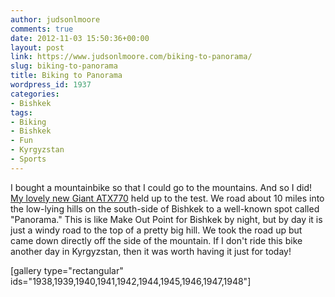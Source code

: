 ```yaml
---
author: judsonlmoore
comments: true
date: 2012-11-03 15:50:36+00:00
layout: post
link: https://www.judsonlmoore.com/biking-to-panorama/
slug: biking-to-panorama
title: Biking to Panorama
wordpress_id: 1937
categories:
- Bishkek
tags:
- Biking
- Bishkek
- Fun
- Kyrgyzstan
- Sports
---
```


I bought a mountainbike so that I could go to the mountains. And so I did! [My lovely new ](https://www.judsonlmoore.com/life/giant-atx-770/)[Giant ATX770](https://www.judsonlmoore.com/life/giant-atx-770/) held up to the test. We road about 10 miles into the low-lying hills on the south-side of Bishkek to a well-known spot called "Panorama." This is like Make Out Point for Bishkek by night, but by day it is just a windy road to the top of a pretty big hill. We took the road up but came down directly off the side of the mountain. If I don't ride this bike another day in Kyrgyzstan, then it was worth having it just for today!

[gallery type="rectangular" ids="1938,1939,1940,1941,1942,1944,1945,1946,1947,1948"]

